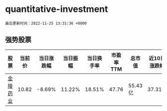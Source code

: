 # quantitative-investment

`最后更新时间：2022-11-25 13:31:36 +0800`

## 强势股票

|股票|当前价|当日涨跌幅|当日振幅|当日换手率|市盈率TTM|总市值|近10日涨跌幅|
|----|----|----|----|----|----|----|----|
|[金陵药业](https://xueqiu.com/S/SZ000919)|10.82|-8.69%|11.22%|18.51%|47.76|55.43亿|37.31%|
